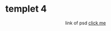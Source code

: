 # templet 4


<p align="center" >link of psd
    <a href="https://www.graphberry.com/item/sparkle-multipurpose-html-template"> 
    click me
    </a>
</p>
